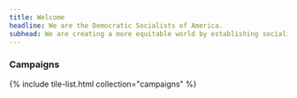 ```yaml
---
title: Welcome
headline: We are the Democratic Socialists of America.
subhead: We are creating a more equitable world by establishing socialism as a political force. We believe our governments and economy should operate, through social ownership, for the benefit of all.
---
```


### Campaigns

{% include tile-list.html collection="campaigns" %}
